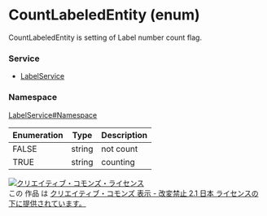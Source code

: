 # CountLabeledEntity (enum)
CountLabeledEntity is setting of Label number count flag.

### Service
+ [LabelService](../../services/LabelService.md)

### Namespace
[LabelService#Namespace](../../services/LabelService.md#namespace)

| Enumeration | Type | Description |
|---|---|---|
| FALSE| string| not count |
| TRUE| string| counting |

<a rel="license" href="http://creativecommons.org/licenses/by-nd/2.1/jp/"><img alt="クリエイティブ・コモンズ・ライセンス" style="border-width:0" src="https://i.creativecommons.org/l/by-nd/2.1/jp/88x31.png" /></a><br />この 作品 は <a rel="license" href="http://creativecommons.org/licenses/by-nd/2.1/jp/">クリエイティブ・コモンズ 表示 - 改変禁止 2.1 日本 ライセンスの下に提供されています。</a>
